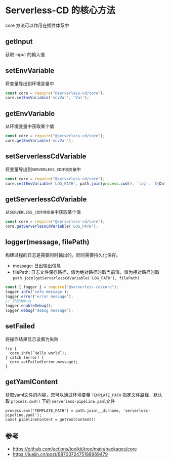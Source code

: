 # Serverless-CD 的核心方法

core 方法可以作用在插件体系中


## getInput
获取 input 的输入值

##  setEnvVariable
将变量导出到环境变量中

```js
const core = require("@serverless-cd/core");
core.setEnvVariable('envVar', 'Val');
```
##  getEnvVariable
从环境变量中获取某个值

```js
const core = require("@serverless-cd/core");
core.getEnvVariable('envVar');
```

## setServerlessCdVariable
将变量导出到`SERVERLESS_CD环境变量`中

```js
const core = require("@serverless-cd/core");
core.settEnvVariable('LOG_PATH', path.join(process.cwd(), 'log', `${Data.now()}.log`)');
```

##  getServerlessCdVariable
从`SERVERLESS_CD环境变量`中获取某个值

```js
const core = require("@serverless-cd/core");
core.getServerlessCdVariable('LOG_PATH');
```

## logger(message, filePath)
构建过程的日志是需要时时输出的，同时需要持久化保存。
- message: 日出输出信息
- filePath: 日志文件保存路径，值为绝对路径时取当前值，值为相对路径时取 `path.join(getServerlessCdVariable('LOG_PATH'), filePath)`

```ts
const { logger } = require("@serverless-cd/core");
logger.info('info message');
logger.error('error message');
// 开启debug
logger.enableDebug();
logger.debug('debug message');
```
## setFailed
将操作结果显示设置为失败

```
try {
  core.info(`Hello world`);
} catch (error) {
  core.setFailed(error.message);
}
```
## getYamlContent
获取yaml文件的内容，您可以通过环境变量 `TEMPLATE_PATH` 指定文件路径，默认取 `process.cwd()` 下的 `serverless-pipeline.yaml`文件

```
process.env['TEMPLATE_PATH'] = path.join(__dirname, 'serverless-pipeline.yaml');
const pipelineContent = getYamlContent()
```



## 参考

- https://github.com/actions/toolkit/tree/main/packages/core
- https://juejin.cn/post/6870372475188969479
